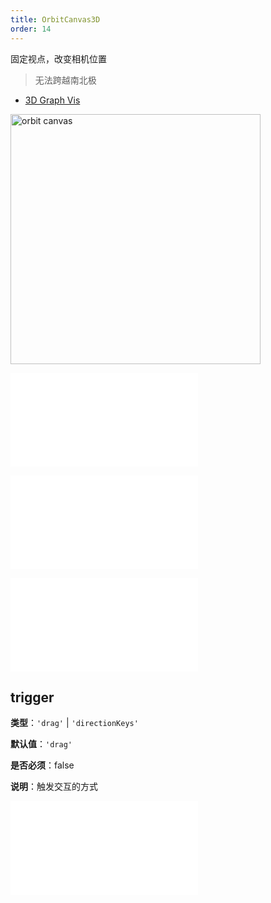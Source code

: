 ```yaml
---
title: OrbitCanvas3D
order: 14
---
```


固定视点，改变相机位置

> 无法跨越南北极

- [3D Graph Vis](/examples/feature/features/#webgl3d)

<img alt="orbit canvas" src="https://mdn.alipayobjects.com/huamei_qa8qxu/afts/img/A*w9UoS5P-0LoAAAAAAAAAAAAADmJ7AQ/original" height='400'/>

<embed src="../../common/BehaviorEventName.zh.md"></embed>

<embed src="../../common/BehaviorSecondaryKey.zh.md"></embed>

<embed src="../../common/BehaviorShouldBegin.zh.md"></embed>

## trigger

**类型**：`'drag'` | `'directionKeys'`

**默认值**：`'drag'`

**是否必须**：false

**说明**：触发交互的方式

<embed src="../../common/IG6GraphEvent.zh.md"></embed>
